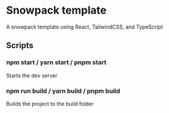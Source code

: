 # Snowpack template

A snowpack template using React, TailwindCSS, and TypeScript

## Scripts

### npm start / yarn start / pnpm start

Starts the dev server

### npm run build / yarn build / pnpm build

Builds the project to the build folder
